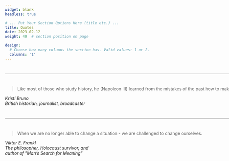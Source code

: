 ```yaml
---
widget: blank
headless: true

# ... Put Your Section Options Here (title etc.) ...
title: Quotes
date: 2023-02-12
weight: 40  # section position on page

design:
  # Choose how many columns the section has. Valid values: 1 or 2.
  columns: '1'
---
```


<div style="width: 960px; margin: 0 auto; padding-top: 0px; padding-bottom: 0px;"> 
    <hr style="margin: 40px auto; opacity: .5;">
    <div class="testimonial-quote group">
        <div class="quote-container">
            <blockquote>
                <p>Like most of those who study history, he (Napoleon III) learned from the mistakes of the past how to make new ones.</p>
            </blockquote>  
            <cite><span>Kristi Bruno</span><br>
                British historian, journalist, broadcaster <br>
            </cite>
        </div>
    </div>    
    <hr style="margin: 40px auto; opacity: .5;">
    <div class="testimonial-quote group">
        <div class="quote-container">
            <blockquote>
                <p>When we are no longer able to change a situation - we are challenged to change ourselves.</p>
            </blockquote>  
                <cite><span>Viktor E. Frankl</span><br>
                    The philosopher, Holocaust survivor, and <br>
                    author of "Man’s Search for Meaning"
                </cite>
            </div>
        </div>
</div>
